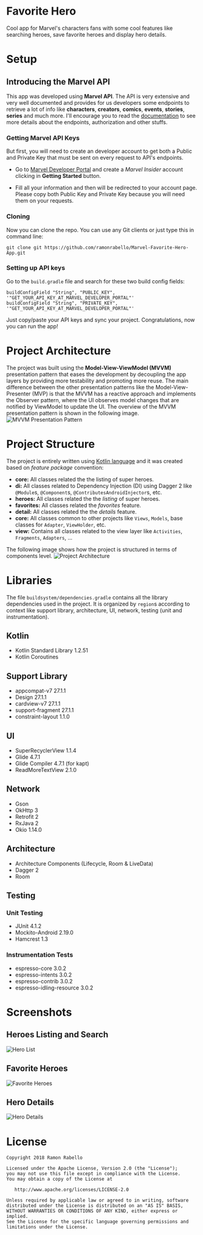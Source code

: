 # Favorite Hero

Cool app for Marvel's characters fans with some cool features like searching heroes,
save favorite heroes and display hero details. 

# Setup

## Introducing the Marvel API
This app was developed using __Marvel API__. The API is very extensive and very well documented and
provides for us developers some endpoints to retrieve a lot of info like __characters__, __creators__, __comics__, __events__, __stories__,
__series__ and much more. I'll encourage you to read the [documentation](https://developer.marvel.com/documentation/) to see more details
about the endpoints, authorization and other stuffs.
### Getting Marvel API Keys
But first, you will need to create an developer account to get both a Public and Private Key
that must be sent on every request to API's endpoints.
- Go to [Marvel Developer Portal](https://developer.marvel.com) and create a _Marvel Insider_ account clicking in __Getting Started__
button.

- Fill all your information and then will be redirected to your account page. Please copy both
Public Key and Private Key because you will need them on your requests.
### Cloning
Now you can clone the repo. You can use any Git clients or just type this in command line:

    git clone git https://github.com/ramonrabello/Marvel-Favorite-Hero-App.git

### Setting up API keys
Go to the `build.gradle` file and search for these two build config fields:

    buildConfigField "String", "PUBLIC_KEY", '"GET_YOUR_API_KEY_AT_MARVEL_DEVELOPER_PORTAL"'
    buildConfigField "String", "PRIVATE_KEY", '"GET_YOUR_API_KEY_AT_MARVEL_DEVELOPER_PORTAL"'

Just copy/paste your API keys and sync your project. Congratulations, now you can run the app!

# Project Architecture

The project was built using the __Model-View-ViewModel (MVVM)__ presentation pattern that eases
the development by decoupling the app layers by providing more testability and promoting more
reuse. The main difference between the other presentation patterns like the Model-View-Presenter (MVP) is that the MVVM has a reactive approach and
implements the Observer pattern, where the UI observes model changes that are notified by ViewModel
to update the UI. The overview of the MVVM presentation pattern is shown in the following image.
![MVVM Presentation Pattern](https://github.com/ramonrabello/Marvel-Favorite-Hero-App/blob/master/screenshots/mvvm-architecture.png)

# Project Structure
The project is entirely written using [Kotlin language](https://kotlinlang.org) and it was created based on _feature package_ convention:
- __core:__ All classes related the the listing of super heroes.
- __di:__ All classes related to Dependency Injection (DI) using Dagger 2 like `@Module`s, `@Component`s, `@ContributesAndroidInjector`s, etc.
- __heroes:__ All classes related the the _listing_ of super heroes.
- __favorites:__ All classes related the _favorites_ feature.
- __detail:__ All classes related the the _details_ feature.
- __core:__ All classes common to other projects like `Views`, `Models`, base classes 
for `Adapter`, `ViewHolder`, etc.
- __view:__ Contains all classes related to the view layer like 
`Activities`, `Fragments`, `Adapters`, ...

The following image shows how the project is structured in terms of components level.
![Project Architecture](https://github.com/ramonrabello/Marvel-Favorite-Hero-App/blob/master/screenshots/arch-components-architecture.png)

# Libraries

The file `buildsystem/dependencies.gradle` contains all the library dependencies used
in the project. It is organized by `region`s according to context like support library,
architecture, UI, network, testing (unit and instrumentation).

## Kotlin
- Kotlin Standard Library 1.2.51
- Kotlin Coroutines

## Support Library 
- appcompat-v7 27.1.1
- Design 27.1.1
- cardview-v7 27.1.1
- support-fragment 27.1.1
- constraint-layout 1.1.0

## UI
- SuperRecyclerView 1.1.4
- Glide 4.7.1
- Glide Compiler 4.7.1 (for kapt)
- ReadMoreTextView 2.1.0

## Network
- Gson
- OkHttp 3
- Retrofit 2
- RxJava 2
- Okio 1.14.0

## Architecture
- Architecture Components (Lifecycle, Room & LiveData) 
- Dagger 2
- Room
## Testing
### Unit Testing
- JUnit 4.1.2
- Mockito-Android 2.19.0
- Hamcrest 1.3
### Instrumentation Tests
- espresso-core 3.0.2
- espresso-intents 3.0.2
- espresso-contrib 3.0.2
- espresso-idling-resource 3.0.2

# Screenshots
## Heroes Listing and Search
![Hero List](https://github.com/ramonrabello/Marvel-Favorite-Hero-App/blob/master/screenshots/hero-list-screen.png)

## Favorite Heroes
![Favorite Heroes](https://github.com/ramonrabello/Marvel-Favorite-Hero-App/blob/master/screenshots/favorites-screen.png)

## Hero Details
![Hero Details](https://github.com/ramonrabello/Marvel-Favorite-Hero-App/blob/master/screenshots/details-screen.png)

# License
    Copyright 2018 Ramon Rabello
    
    Licensed under the Apache License, Version 2.0 (the "License");
    you may not use this file except in compliance with the License.
    You may obtain a copy of the License at
    
       http://www.apache.org/licenses/LICENSE-2.0
    
    Unless required by applicable law or agreed to in writing, software
    distributed under the License is distributed on an "AS IS" BASIS,
    WITHOUT WARRANTIES OR CONDITIONS OF ANY KIND, either express or implied.
    See the License for the specific language governing permissions and
    limitations under the License.